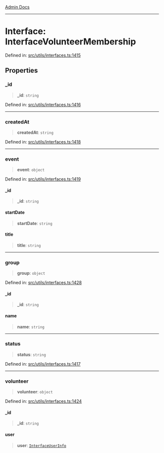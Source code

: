 [Admin Docs](/)

***

# Interface: InterfaceVolunteerMembership

Defined in: [src/utils/interfaces.ts:1415](https://github.com/PalisadoesFoundation/talawa-admin/blob/main/src/utils/interfaces.ts#L1415)

## Properties

### \_id

> **\_id**: `string`

Defined in: [src/utils/interfaces.ts:1416](https://github.com/PalisadoesFoundation/talawa-admin/blob/main/src/utils/interfaces.ts#L1416)

***

### createdAt

> **createdAt**: `string`

Defined in: [src/utils/interfaces.ts:1418](https://github.com/PalisadoesFoundation/talawa-admin/blob/main/src/utils/interfaces.ts#L1418)

***

### event

> **event**: `object`

Defined in: [src/utils/interfaces.ts:1419](https://github.com/PalisadoesFoundation/talawa-admin/blob/main/src/utils/interfaces.ts#L1419)

#### \_id

> **\_id**: `string`

#### startDate

> **startDate**: `string`

#### title

> **title**: `string`

***

### group

> **group**: `object`

Defined in: [src/utils/interfaces.ts:1428](https://github.com/PalisadoesFoundation/talawa-admin/blob/main/src/utils/interfaces.ts#L1428)

#### \_id

> **\_id**: `string`

#### name

> **name**: `string`

***

### status

> **status**: `string`

Defined in: [src/utils/interfaces.ts:1417](https://github.com/PalisadoesFoundation/talawa-admin/blob/main/src/utils/interfaces.ts#L1417)

***

### volunteer

> **volunteer**: `object`

Defined in: [src/utils/interfaces.ts:1424](https://github.com/PalisadoesFoundation/talawa-admin/blob/main/src/utils/interfaces.ts#L1424)

#### \_id

> **\_id**: `string`

#### user

> **user**: [`InterfaceUserInfo`](InterfaceUserInfo.md)
